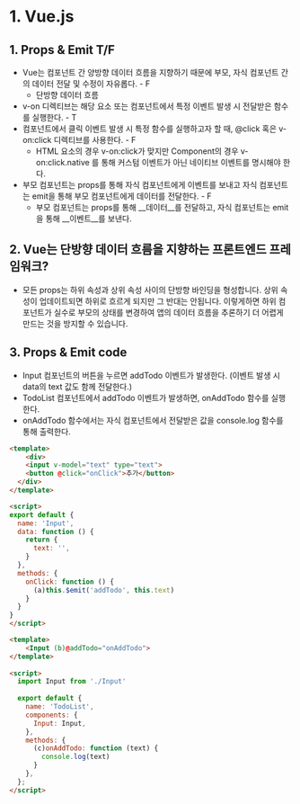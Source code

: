 # 1. Vue.js

## 1. Props & Emit T/F

- Vue는 컴포넌트 간 양방향 데이터 흐름을 지향하기 때문에 부모, 자식 컴포넌트 간의 데이터 전달 및 수정이 자유롭다. - F
  - 단방향 데이터 흐름
- v-on 디렉티브는 해당 요소 또는 컴포넌트에서 특정 이벤트 발생 시 전달받은 함수를 실행한다. - T
- 컴포넌트에서 클릭 이벤트 발생 시 특정 함수를 실행하고자 할 때, @click 혹은 v-on:click 디렉티브를 사용한다. - F
  - HTML 요소의 경우 v-on:click가 맞지만 Component의 경우 v-on:click.native 를 통해 커스텀 이벤트가 아닌 네이티브 이벤트를 명시해야 한다.
- 부모 컴포넌트는 props를 통해 자식 컴포넌트에게 이벤트를 보내고 자식 컴포넌트는 emit을 통해 부모 컴포넌트에게 데이터를 전달한다. - F
  - 부모 컴포넌트는 props를 통해 __데이터__를 전달하고, 자식 컴포넌트는 emit을 통해 __이벤트__를 보낸다.



## 2. Vue는 단방향 데이터 흐름을 지향하는 프론트엔드 프레임워크?

- 모든 props는 하위 속성과 상위 속성 사이의 단방향 바인딩을 형성합니다. 상위 속성이 업데이트되면 하위로 흐르게 되지만 그 반대는 안됩니다. 이렇게하면 하위 컴포넌트가 실수로 부모의 상태를 변경하여 앱의 데이터 흐름을 추론하기 더 어렵게 만드는 것을 방지할 수 있습니다.



## 3. Props & Emit code

- Input 컴포넌트의 버튼을 누르면 addTodo 이벤트가 발생한다. (이벤트 발생 시 data의 text 값도 함께 전달한다.)
- TodoList 컴포넌트에서 addTodo 이벤트가 발생하면, onAddTodo 함수를 실행한다.
- onAddTodo 함수에서는 자식 컴포넌트에서 전달받은 값을 console.log 함수를 통해 출력한다.

```html
<template>
	<div>
    <input v-model="text" type="text">
    <button @click="onClick">추가</button>
  </div>
</template>

<script>
export default {
  name: 'Input',
  data: function () {
    return {
      text: '',
    }
  },
  methods: {
    onClick: function () {
      (a)this.$emit('addTodo', this.text)
    }
  }
}
</script>
```

```html
<template>
	<Input (b)@addTodo="onAddTodo">
</template>
  
<script>
  import Input from './Input'
  
  export default {
    name: 'TodoList',
    components: {
      Input: Input,
    },
    methods: {
      (c)onAddTodo: function (text) {
        console.log(text)
      }
    },
  };
</script>
```

